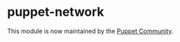 puppet-network
==============

This module is now maintained by the [Puppet Community](https://forge.puppetlabs.com/puppet/network).
